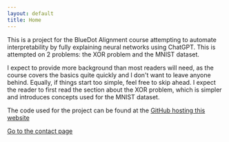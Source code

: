 ```yaml
---
layout: default
title: Home
---
```


This is a project for the BlueDot Alignment course attempting to automate interpretability by fully explaining neural networks using ChatGPT.
This is attempted on 2 problems: the XOR problem and the MNIST dataset.

I expect to provide more background than most readers will need, as the course covers the basics quite quickly and I don't want to leave anyone behind. Equally, if things start too simple, feel free to skip ahead. 
I expect the reader to first read the section about the XOR problem, which is simpler and introduces concepts used for the MNIST dataset.

The code used for the project can be found at the [GitHub hosting this website](https://github.com/Arkleseisure/Arkleseisure.github.io/)

[Go to the contact page](contact.html)
